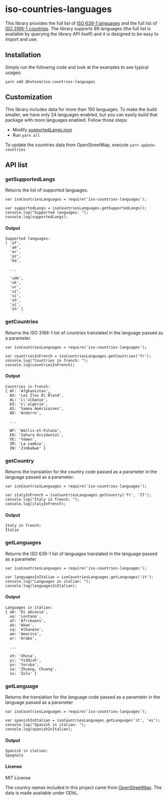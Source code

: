 # iso-countries-languages

This library provides the full list of [ISO 639-1 languages](https://en.wikipedia.org/wiki/List_of_ISO_639-1_codes) and the full list of [ISO 3166-1 countries](https://en.wikipedia.org/wiki/ISO_3166-1). The library supports 89 languages (the full list is available by querying the library API itself) and it is designed to be easy to import and use.

## Installation

Simply run the following code and look at the examples to see typical usages:

```
yarn add @hotosm/iso-countries-languages
```

## Customization

This library includes data for more than 150 languages. To make the build smaller, we have only 24 languages enabled, but you can easily build that package with more languages enabled. Follow those steps:

- Modify [supportedLangs.json](/src/supportedLangs.json)
- Run `yarn all`

To update the countries data from OpenStreetMap, execute `yarn update-countries`

## API list

### getSupportedLangs

Returns the list of supported languages.

```
var isoCountriesLanguages = require('iso-countries-languages');

var supportedLangs = isoCountriesLanguages.getSupportedLangs();
console.log("Supported languages: ");
console.log(supportedLangs);
```

#### Output

```
Supported languages:
[ 'af',
  'am',
  'ar',
  'az',
  'ba',

  ...

  'udm',
  'uk',
  'ur',
  'uz',
  'vi',
  'xh',
  'yi',
  'zh' ]
```

### getCountries

Returns the ISO 3166-1 list of countries translated in the language passed as a parameter.

```
var isoCountriesLanguages = require('iso-countries-languages');

var countriesInFrench = isoCountriesLanguages.getCountries('fr');
console.log("Countries in french: ");
console.log(countriesInFrench);
```

#### Output

```
Countries in french:
{ AF: 'Afghanistan',
  AX: 'Les Îles D\'Åland',
  AL: 'L\'albanie',
  DZ: 'L\'algérie',
  AS: 'Samoa Américaines',
  AD: 'Andorre',

  ...

  WF: 'Wallis-et-Futuna',
  EH: 'Sahara Occidental',
  YE: 'Yémen',
  ZM: 'La zambie',
  ZW: 'Zimbabwe' }
```

### getCountry

Returns the translation for the country code passed as a parameter in the language passed as a parameter.

```
var isoCountriesLanguages = require('iso-countries-languages');

var italyInFrench = isoCountriesLanguages.getCountry('fr', 'IT');
console.log("Italy in french: ");
console.log(italyInFrench);
```

#### Output

```
Italy in french:
Italie
```

### getLanguages

Returns the ISO 639-1 list of languages translated in the language passed as a parameter

```
var isoCountriesLanguages = require('iso-countries-languages');

var languagesInItalian = isoCountriesLanguages.getLanguages('it');
console.log("Languages in italian: ");
console.log(languagesInItalian);
```

#### Output

```
Languages in italian:
{ ab: 'Di abcasia',
  aa: 'Lontano',
  af: 'Afrikaans',
  ak: 'Akan',
  sq: 'Albanese',
  am: 'Amarico',
  ar: 'Arabo',

  ...

  xh: 'Xhosa',
  yi: 'Yiddish',
  yo: 'Yoruba',
  za: 'Zhuang, Chuang',
  zu: 'Zulu' }

```

### getLanguage

Returns the translation for the language code passed as a parameter in the language passed as a parameter

```
var isoCountriesLanguages = require('iso-countries-languages');

var spanishInItalian = isoCountriesLanguages.getLanguage('it', 'es');
console.log("Spanish in italian: ");
console.log(spanishInItalian);
```

#### Output

```
Spanish in italian:
Spagnolo
```

#### License

MIT License

The country names included in this project came from [OpenStreetMap](https://osm.org/copyright). The data is made available under ODbL.
